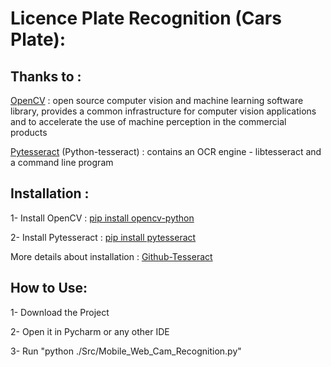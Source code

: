 # Licence Plate Recognition (Cars Plate):

## Thanks to :
[OpenCV](https://docs.opencv.org/master/)       : open source computer vision and machine learning software library, provides a common infrastructure for computer vision applications and to accelerate the use of machine perception in the commercial products 





[Pytesseract](https://pytesseract.readthedocs.io/en/latest/) (Python-tesseract)        : contains an OCR engine - libtesseract and a command line program


## Installation : 
1- Install OpenCV : [pip install opencv-python](https://pypi.org/project/opencv-python/)



2- Install Pytesseract :  [pip install pytesseract](https://pypi.org/project/pytesseract/)                            

More details about installation : [Github-Tesseract](https://github.com/tesseract-ocr/tesseract)





## How to Use:
1- Download the Project


2- Open it in Pycharm or any other IDE



3- Run "python ./Src/Mobile_Web_Cam_Recognition.py"
